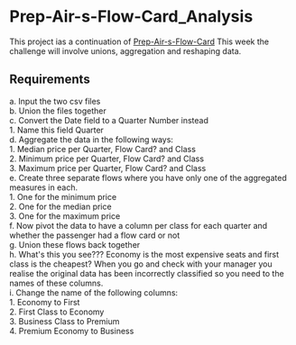 # Prep-Air-s-Flow-Card_Analysis
This project ias a continuation of [Prep-Air-s-Flow-Card](https://github.com/kayikalvin/Prep-Air-s-Flow-Card)
This week the challenge will involve unions, aggregation and reshaping data.

## Requirements
a. Input the two csv files<br>
b. Union the files together<br>
c. Convert the Date field to a Quarter Number instead<br>
      1. Name this field Quarter<br>
d. Aggregate the data in the following ways:<br>
      1. Median price per Quarter, Flow Card? and Class<br>
      2. Minimum price per Quarter, Flow Card? and Class<br>
      3. Maximum price per Quarter, Flow Card? and Class<br>
e. Create three separate flows where you have only one of the aggregated measures in each.<br> 
      1. One for the minimum price<br>
      2. One for the median price<br>
      3. One for the maximum price<br>
f. Now pivot the data to have a column per class for each quarter and whether the passenger had a flow card or not<br>
g. Union these flows back together<br>
h. What's this you see??? Economy is the most expensive seats and first class is the cheapest? When you go and check with your manager you realise the original data has been incorrectly classified so you need to the names of these columns.<br>
i. Change the name of the following columns:<br>
      1. Economy to First<br>
      2. First Class to Economy<br>
      3. Business Class to Premium<br>
      4. Premium Economy to Business<br>
